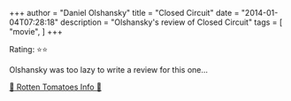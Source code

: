 +++
author = "Daniel Olshansky"
title = "Closed Circuit"
date = "2014-01-04T07:28:18"
description = "Olshansky's review of Closed Circuit"
tags = [
    "movie",
]
+++

Rating: ⭐⭐

Olshansky was too lazy to write a review for this one...

[🍅 Rotten Tomatoes Info 🍅](https://www.rottentomatoes.com//m/closed_circuit_2013)